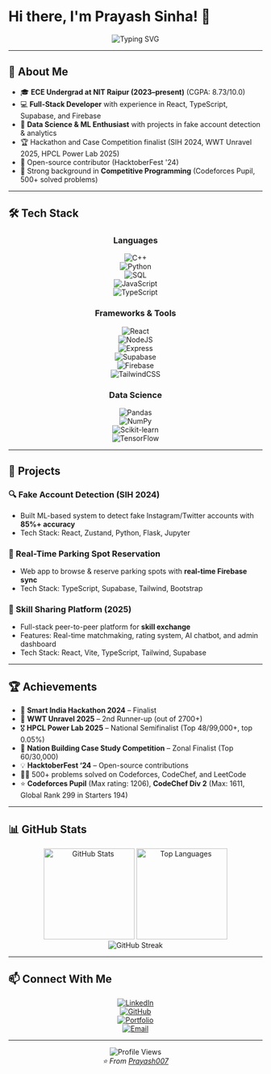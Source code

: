 # Hi there, I'm Prayash Sinha! 👋  

<div align="center">
  <img src="https://readme-typing-svg.herokuapp.com?font=Fira+Code&pause=1000&color=36BCF7&center=true&vCenter=true&width=500&lines=Competitive+Programmer;Full-Stack+Developer;Data+Science+Enthusiast;Hackathon+Finalist;Always+Learning+New+Things!" alt="Typing SVG" />
</div>  

---

## 🚀 About Me  

- 🎓 **ECE Undergrad at NIT Raipur (2023–present)** (CGPA: 8.73/10.0)  
- 💻 **Full-Stack Developer** with experience in React, TypeScript, Supabase, and Firebase  
- 🔬 **Data Science & ML Enthusiast** with projects in fake account detection & analytics  
- 🏆 Hackathon and Case Competition finalist (SIH 2024, WWT Unravel 2025, HPCL Power Lab 2025)  
- 🤝 Open-source contributor (HacktoberFest '24)  
- 🎯 Strong background in **Competitive Programming** (Codeforces Pupil, 500+ solved problems)  

---

## 🛠️ Tech Stack  

<div align="center">

### Languages  
![C++](https://img.shields.io/badge/C++-00599C?style=for-the-badge&logo=c%2B%2B&logoColor=white)  
![Python](https://img.shields.io/badge/Python-3776AB?style=for-the-badge&logo=python&logoColor=white)  
![SQL](https://img.shields.io/badge/SQL-4479A1?style=for-the-badge&logo=mysql&logoColor=white)  
![JavaScript](https://img.shields.io/badge/JavaScript-F7DF1E?style=for-the-badge&logo=javascript&logoColor=black)  
![TypeScript](https://img.shields.io/badge/TypeScript-3178C6?style=for-the-badge&logo=typescript&logoColor=white)  

### Frameworks & Tools  
![React](https://img.shields.io/badge/React-20232A?style=for-the-badge&logo=react&logoColor=61DAFB)  
![NodeJS](https://img.shields.io/badge/Node.js-339933?style=for-the-badge&logo=nodedotjs&logoColor=white)  
![Express](https://img.shields.io/badge/Express-000000?style=for-the-badge&logo=express&logoColor=white)  
![Supabase](https://img.shields.io/badge/Supabase-3ECF8E?style=for-the-badge&logo=supabase&logoColor=white)  
![Firebase](https://img.shields.io/badge/Firebase-FFCA28?style=for-the-badge&logo=firebase&logoColor=black)  
![TailwindCSS](https://img.shields.io/badge/Tailwind-06B6D4?style=for-the-badge&logo=tailwindcss&logoColor=white)  

### Data Science  
![Pandas](https://img.shields.io/badge/Pandas-150458?style=for-the-badge&logo=pandas&logoColor=white)  
![NumPy](https://img.shields.io/badge/NumPy-013243?style=for-the-badge&logo=numpy&logoColor=white)  
![Scikit-learn](https://img.shields.io/badge/Scikit--learn-F7931E?style=for-the-badge&logo=scikit-learn&logoColor=white)  
![TensorFlow](https://img.shields.io/badge/TensorFlow-FF6F00?style=for-the-badge&logo=tensorflow&logoColor=white)  

</div>  

---

## 📌 Projects  

### 🔍 Fake Account Detection (SIH 2024)  
- Built ML-based system to detect fake Instagram/Twitter accounts with **85%+ accuracy**  
- Tech Stack: React, Zustand, Python, Flask, Jupyter  

### 🚗 Real-Time Parking Spot Reservation  
- Web app to browse & reserve parking spots with **real-time Firebase sync**  
- Tech Stack: TypeScript, Supabase, Tailwind, Bootstrap  

### 🤝 Skill Sharing Platform (2025)  
- Full-stack peer-to-peer platform for **skill exchange**  
- Features: Real-time matchmaking, rating system, AI chatbot, and admin dashboard  
- Tech Stack: React, Vite, TypeScript, Tailwind, Supabase  

---

## 🏆 Achievements  

- 🥇 **Smart India Hackathon 2024** – Finalist  
- 🥈 **WWT Unravel 2025** – 2nd Runner-up (out of 2700+)  
- 🎖️ **HPCL Power Lab 2025** – National Semifinalist (Top 48/99,000+, top 0.05%)  
- 🧠 **Nation Building Case Study Competition** – Zonal Finalist (Top 60/30,000)  
- 💡 **HacktoberFest ‘24** – Open-source contributions  
- 👨‍💻 500+ problems solved on Codeforces, CodeChef, and LeetCode  
- ⭐ **Codeforces Pupil** (Max rating: 1206), **CodeChef Div 2** (Max: 1611, Global Rank 299 in Starters 194)  

---

## 📊 GitHub Stats  

<div align="center">
  <img height="180em" src="https://github-readme-stats.vercel.app/api?username=Prayash007&show_icons=true&theme=tokyonight" alt="GitHub Stats"/>
  <img height="180em" src="https://github-readme-stats.vercel.app/api/top-langs/?username=Prayash007&layout=compact&langs_count=8&theme=tokyonight" alt="Top Languages"/>
</div>  

<div align="center">
  <img src="https://github-readme-streak-stats.herokuapp.com?user=Prayash007&theme=tokyonight" alt="GitHub Streak" />
</div>  

---

## 📫 Connect With Me  

<div align="center">

[![LinkedIn](https://img.shields.io/badge/LinkedIn-0077B5?style=for-the-badge&logo=linkedin&logoColor=white)](https://www.linkedin.com/in/prayash-sinha-836454280/)  
[![GitHub](https://img.shields.io/badge/GitHub-100000?style=for-the-badge&logo=github&logoColor=white)](https://github.com/Prayash007)  
[![Portfolio](https://img.shields.io/badge/Portfolio-000000?style=for-the-badge&logo=About.me&logoColor=white)](https://skill-share-platform-zfb9.vercel.app/)  
[![Email](https://img.shields.io/badge/Email-D14836?style=for-the-badge&logo=gmail&logoColor=white)](mailto:prayashsinha007@gmail.com)  

</div>  

---

<div align="center">
  <img src="https://komarev.com/ghpvc/?username=Prayash007&color=blueviolet&style=flat-square&label=Profile+Views" alt="Profile Views" />
</div>  

<div align="center">
  <i>⭐️ From <a href="https://github.com/Prayash007">Prayash007</a></i>
</div>
